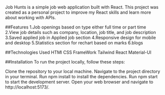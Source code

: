 Job Hunts is a simple job web application built with React. This project was created as a personal project to improve my React skills and learn more about working with APIs.

##Features
1.Job openings based on type either full time or part time
2.View job details such as company, location, job title, and job description
3.Saved applied job in Applied job section
4.Responsive design for mobile and desktop
5.Statistics section for rechart based on marks
6.blogs


##Technologies Used
HTMl
CSS FrameWork Tailwind
React
Material-UI

##Installation
To run the project locally, follow these steps:

Clone the repository to your local machine.
Navigate to the project directory in your terminal.
Run npm install to install the dependencies.
Run npm start to start the development server.
Open your web browser and navigate to http://localhost:5173/.